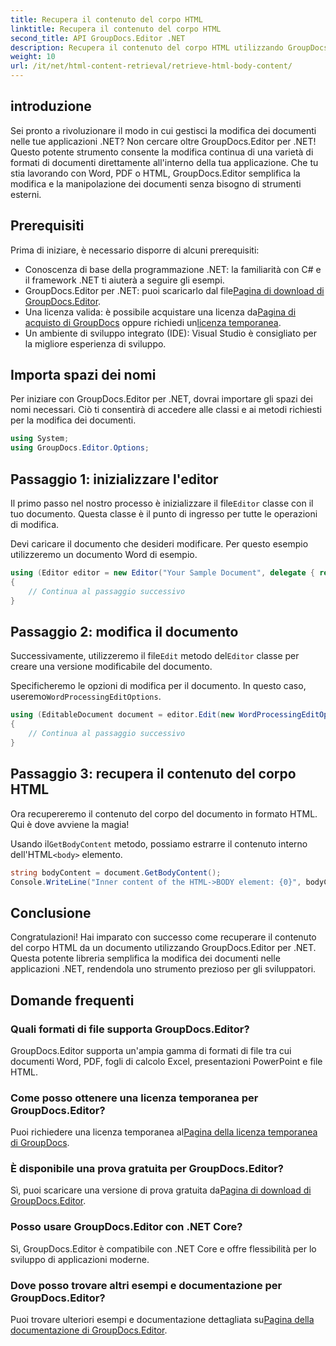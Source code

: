 ```yaml
---
title: Recupera il contenuto del corpo HTML
linktitle: Recupera il contenuto del corpo HTML
second_title: API GroupDocs.Editor .NET
description: Recupera il contenuto del corpo HTML utilizzando GroupDocs.Editor per .NET con la nostra guida passo passo. Migliora le tue applicazioni .NET senza sforzo.
weight: 10
url: /it/net/html-content-retrieval/retrieve-html-body-content/
---
```

## introduzione
Sei pronto a rivoluzionare il modo in cui gestisci la modifica dei documenti nelle tue applicazioni .NET? Non cercare oltre GroupDocs.Editor per .NET! Questo potente strumento consente la modifica continua di una varietà di formati di documenti direttamente all'interno della tua applicazione. Che tu stia lavorando con Word, PDF o HTML, GroupDocs.Editor semplifica la modifica e la manipolazione dei documenti senza bisogno di strumenti esterni.
## Prerequisiti
Prima di iniziare, è necessario disporre di alcuni prerequisiti:
- Conoscenza di base della programmazione .NET: la familiarità con C# e il framework .NET ti aiuterà a seguire gli esempi.
-  GroupDocs.Editor per .NET: puoi scaricarlo dal file[Pagina di download di GroupDocs.Editor](https://releases.groupdocs.com/editor/net/).
-  Una licenza valida: è possibile acquistare una licenza da[Pagina di acquisto di GroupDocs](https://purchase.groupdocs.com/buy) oppure richiedi un[licenza temporanea](https://purchase.groupdocs.com/temporary-license/).
- Un ambiente di sviluppo integrato (IDE): Visual Studio è consigliato per la migliore esperienza di sviluppo.
## Importa spazi dei nomi
Per iniziare con GroupDocs.Editor per .NET, dovrai importare gli spazi dei nomi necessari. Ciò ti consentirà di accedere alle classi e ai metodi richiesti per la modifica dei documenti.
```csharp
using System;
using GroupDocs.Editor.Options;
```
## Passaggio 1: inizializzare l'editor
Il primo passo nel nostro processo è inizializzare il file`Editor` classe con il tuo documento. Questa classe è il punto di ingresso per tutte le operazioni di modifica.

Devi caricare il documento che desideri modificare. Per questo esempio utilizzeremo un documento Word di esempio.
```csharp
using (Editor editor = new Editor("Your Sample Document", delegate { return new WordProcessingLoadOptions(); }))
{
    // Continua al passaggio successivo
}
```
## Passaggio 2: modifica il documento
 Successivamente, utilizzeremo il file`Edit` metodo del`Editor` classe per creare una versione modificabile del documento.

 Specificheremo le opzioni di modifica per il documento. In questo caso, useremo`WordProcessingEditOptions`.
```csharp
using (EditableDocument document = editor.Edit(new WordProcessingEditOptions()))
{
    // Continua al passaggio successivo
}
```
## Passaggio 3: recupera il contenuto del corpo HTML
Ora recupereremo il contenuto del corpo del documento in formato HTML. Qui è dove avviene la magia!

 Usando il`GetBodyContent` metodo, possiamo estrarre il contenuto interno dell'HTML`<body>` elemento.
```csharp
string bodyContent = document.GetBodyContent();
Console.WriteLine("Inner content of the HTML->BODY element: {0}", bodyContent);
```

## Conclusione
Congratulazioni! Hai imparato con successo come recuperare il contenuto del corpo HTML da un documento utilizzando GroupDocs.Editor per .NET. Questa potente libreria semplifica la modifica dei documenti nelle applicazioni .NET, rendendola uno strumento prezioso per gli sviluppatori.
## Domande frequenti
### Quali formati di file supporta GroupDocs.Editor?
GroupDocs.Editor supporta un'ampia gamma di formati di file tra cui documenti Word, PDF, fogli di calcolo Excel, presentazioni PowerPoint e file HTML.
### Come posso ottenere una licenza temporanea per GroupDocs.Editor?
 Puoi richiedere una licenza temporanea al[Pagina della licenza temporanea di GroupDocs](https://purchase.groupdocs.com/temporary-license/).
### È disponibile una prova gratuita per GroupDocs.Editor?
 Sì, puoi scaricare una versione di prova gratuita da[Pagina di download di GroupDocs.Editor](https://releases.groupdocs.com/).
### Posso usare GroupDocs.Editor con .NET Core?
Sì, GroupDocs.Editor è compatibile con .NET Core e offre flessibilità per lo sviluppo di applicazioni moderne.
### Dove posso trovare altri esempi e documentazione per GroupDocs.Editor?
 Puoi trovare ulteriori esempi e documentazione dettagliata su[Pagina della documentazione di GroupDocs.Editor](https://tutorials.groupdocs.com/editor/net/).